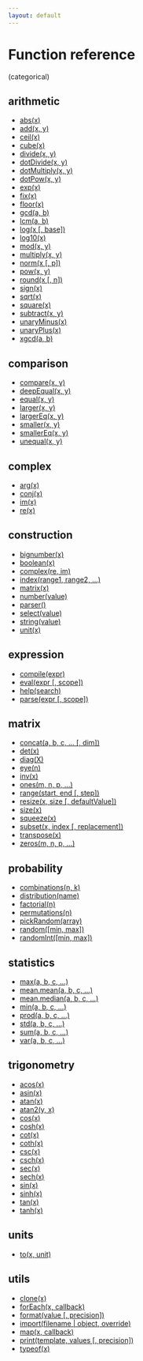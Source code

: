 ```yaml
---
layout: default
---
```


<h1 id="function-reference-">Function reference </h1>(categorical)

<h2 id="arithmetic">arithmetic</h2>

- [abs(x)](abs.html)
- [add(x, y)](add.html)
- [ceil(x)](ceil.html)
- [cube(x)](cube.html)
- [divide(x, y)](divide.html)
- [dotDivide(x, y)](dotDivide.html)
- [dotMultiply(x, y)](dotMultiply.html)
- [dotPow(x, y)](dotPow.html)
- [exp(x)](exp.html)
- [fix(x)](fix.html)
- [floor(x)](floor.html)
- [gcd(a, b)](gcd.html)
- [lcm(a, b)](lcm.html)
- [log(x [, base])](log.html)
- [log10(x)](log10.html)
- [mod(x, y)](mod.html)
- [multiply(x, y)](multiply.html)
- [norm(x [, p])](norm.html)
- [pow(x, y)](pow.html)
- [round(x [, n])](round.html)
- [sign(x)](sign.html)
- [sqrt(x)](sqrt.html)
- [square(x)](square.html)
- [subtract(x, y)](subtract.html)
- [unaryMinus(x)](unaryMinus.html)
- [unaryPlus(x)](unaryPlus.html)
- [xgcd(a, b)](xgcd.html)

<h2 id="comparison">comparison</h2>

- [compare(x, y)](compare.html)
- [deepEqual(x, y)](deepEqual.html)
- [equal(x, y)](equal.html)
- [larger(x, y)](larger.html)
- [largerEq(x, y)](largerEq.html)
- [smaller(x, y)](smaller.html)
- [smallerEq(x, y)](smallerEq.html)
- [unequal(x, y)](unequal.html)

<h2 id="complex">complex</h2>

- [arg(x)](arg.html)
- [conj(x)](conj.html)
- [im(x)](im.html)
- [re(x)](re.html)

<h2 id="construction">construction</h2>

- [bignumber(x)](bignumber.html)
- [boolean(x)](boolean.html)
- [complex(re, im)](complex.html)
- [index(range1, range2, ...)](index.html)
- [matrix(x)](matrix.html)
- [number(value)](number.html)
- [parser()](parser.html)
- [select(value)](select.html)
- [string(value)](string.html)
- [unit(x)](unit.html)

<h2 id="expression">expression</h2>

- [compile(expr)](compile.html)
- [eval(expr [, scope])](eval.html)
- [help(search)](help.html)
- [parse(expr [, scope])](parse.html)

<h2 id="matrix">matrix</h2>

- [concat(a, b, c, ... [, dim])](concat.html)
- [det(x)](det.html)
- [diag(X)](diag.html)
- [eye(n)](eye.html)
- [inv(x)](inv.html)
- [ones(m, n, p, ...)](ones.html)
- [range(start, end [, step])](range.html)
- [resize(x, size [, defaultValue])](resize.html)
- [size(x)](size.html)
- [squeeze(x)](squeeze.html)
- [subset(x, index [, replacement])](subset.html)
- [transpose(x)](transpose.html)
- [zeros(m, n, p, ...)](zeros.html)

<h2 id="probability">probability</h2>

- [combinations(n, k)](combinations.html)
- [distribution(name)](distribution.html)
- [factorial(n)](factorial.html)
- [permutations(n)](permutations.html)
- [pickRandom(array)](pickRandom.html)
- [random([min, max])](random.html)
- [randomInt([min, max])](randomInt.html)

<h2 id="statistics">statistics</h2>

- [max(a, b, c, ...)](max.html)
- [mean.mean(a, b, c, ...)](mean.html)
- [mean.median(a, b, c, ...)](median.html)
- [min(a, b, c, ...)](min.html)
- [prod(a, b, c, ...)](prod.html)
- [std(a, b, c, ...)](std.html)
- [sum(a, b, c, ...)](sum.html)
- [var(a, b, c, ...)](var.html)

<h2 id="trigonometry">trigonometry</h2>

- [acos(x)](acos.html)
- [asin(x)](asin.html)
- [atan(x)](atan.html)
- [atan2(y, x)](atan2.html)
- [cos(x)](cos.html)
- [cosh(x)](cosh.html)
- [cot(x)](cot.html)
- [coth(x)](coth.html)
- [csc(x)](csc.html)
- [csch(x)](csch.html)
- [sec(x)](sec.html)
- [sech(x)](sech.html)
- [sin(x)](sin.html)
- [sinh(x)](sinh.html)
- [tan(x)](tan.html)
- [tanh(x)](tanh.html)

<h2 id="units">units</h2>

- [to(x, unit)](to.html)

<h2 id="utils">utils</h2>

- [clone(x)](clone.html)
- [forEach(x, callback)](forEach.html)
- [format(value [, precision])](format.html)
- [import(filename | object, override)](import.html)
- [map(x, callback)](map.html)
- [print(template, values [, precision])](print.html)
- [typeof(x)](typeof.html)
